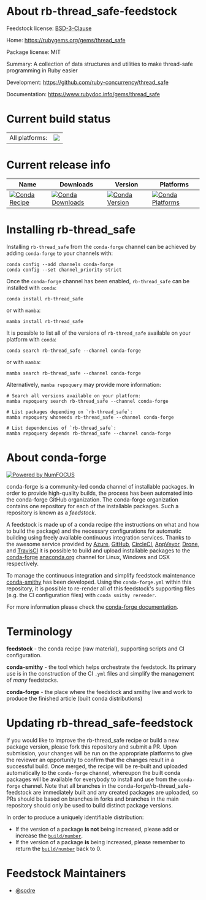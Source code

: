 About rb-thread_safe-feedstock
==============================

Feedstock license: [BSD-3-Clause](https://github.com/conda-forge/rb-thread_safe-feedstock/blob/main/LICENSE.txt)

Home: https://rubygems.org/gems/thread_safe

Package license: MIT

Summary: A collection of data structures and utilities to make thread-safe programming in Ruby easier

Development: https://github.com/ruby-concurrency/thread_safe

Documentation: https://www.rubydoc.info/gems/thread_safe

Current build status
====================


<table><tr><td>All platforms:</td>
    <td>
      <a href="https://dev.azure.com/conda-forge/feedstock-builds/_build/latest?definitionId=7659&branchName=main">
        <img src="https://dev.azure.com/conda-forge/feedstock-builds/_apis/build/status/rb-thread_safe-feedstock?branchName=main">
      </a>
    </td>
  </tr>
</table>

Current release info
====================

| Name | Downloads | Version | Platforms |
| --- | --- | --- | --- |
| [![Conda Recipe](https://img.shields.io/badge/recipe-rb--thread_safe-green.svg)](https://anaconda.org/conda-forge/rb-thread_safe) | [![Conda Downloads](https://img.shields.io/conda/dn/conda-forge/rb-thread_safe.svg)](https://anaconda.org/conda-forge/rb-thread_safe) | [![Conda Version](https://img.shields.io/conda/vn/conda-forge/rb-thread_safe.svg)](https://anaconda.org/conda-forge/rb-thread_safe) | [![Conda Platforms](https://img.shields.io/conda/pn/conda-forge/rb-thread_safe.svg)](https://anaconda.org/conda-forge/rb-thread_safe) |

Installing rb-thread_safe
=========================

Installing `rb-thread_safe` from the `conda-forge` channel can be achieved by adding `conda-forge` to your channels with:

```
conda config --add channels conda-forge
conda config --set channel_priority strict
```

Once the `conda-forge` channel has been enabled, `rb-thread_safe` can be installed with `conda`:

```
conda install rb-thread_safe
```

or with `mamba`:

```
mamba install rb-thread_safe
```

It is possible to list all of the versions of `rb-thread_safe` available on your platform with `conda`:

```
conda search rb-thread_safe --channel conda-forge
```

or with `mamba`:

```
mamba search rb-thread_safe --channel conda-forge
```

Alternatively, `mamba repoquery` may provide more information:

```
# Search all versions available on your platform:
mamba repoquery search rb-thread_safe --channel conda-forge

# List packages depending on `rb-thread_safe`:
mamba repoquery whoneeds rb-thread_safe --channel conda-forge

# List dependencies of `rb-thread_safe`:
mamba repoquery depends rb-thread_safe --channel conda-forge
```


About conda-forge
=================

[![Powered by
NumFOCUS](https://img.shields.io/badge/powered%20by-NumFOCUS-orange.svg?style=flat&colorA=E1523D&colorB=007D8A)](https://numfocus.org)

conda-forge is a community-led conda channel of installable packages.
In order to provide high-quality builds, the process has been automated into the
conda-forge GitHub organization. The conda-forge organization contains one repository
for each of the installable packages. Such a repository is known as a *feedstock*.

A feedstock is made up of a conda recipe (the instructions on what and how to build
the package) and the necessary configurations for automatic building using freely
available continuous integration services. Thanks to the awesome service provided by
[Azure](https://azure.microsoft.com/en-us/services/devops/), [GitHub](https://github.com/),
[CircleCI](https://circleci.com/), [AppVeyor](https://www.appveyor.com/),
[Drone](https://cloud.drone.io/welcome), and [TravisCI](https://travis-ci.com/)
it is possible to build and upload installable packages to the
[conda-forge](https://anaconda.org/conda-forge) [anaconda.org](https://anaconda.org/)
channel for Linux, Windows and OSX respectively.

To manage the continuous integration and simplify feedstock maintenance
[conda-smithy](https://github.com/conda-forge/conda-smithy) has been developed.
Using the ``conda-forge.yml`` within this repository, it is possible to re-render all of
this feedstock's supporting files (e.g. the CI configuration files) with ``conda smithy rerender``.

For more information please check the [conda-forge documentation](https://conda-forge.org/docs/).

Terminology
===========

**feedstock** - the conda recipe (raw material), supporting scripts and CI configuration.

**conda-smithy** - the tool which helps orchestrate the feedstock.
                   Its primary use is in the construction of the CI ``.yml`` files
                   and simplify the management of *many* feedstocks.

**conda-forge** - the place where the feedstock and smithy live and work to
                  produce the finished article (built conda distributions)


Updating rb-thread_safe-feedstock
=================================

If you would like to improve the rb-thread_safe recipe or build a new
package version, please fork this repository and submit a PR. Upon submission,
your changes will be run on the appropriate platforms to give the reviewer an
opportunity to confirm that the changes result in a successful build. Once
merged, the recipe will be re-built and uploaded automatically to the
`conda-forge` channel, whereupon the built conda packages will be available for
everybody to install and use from the `conda-forge` channel.
Note that all branches in the conda-forge/rb-thread_safe-feedstock are
immediately built and any created packages are uploaded, so PRs should be based
on branches in forks and branches in the main repository should only be used to
build distinct package versions.

In order to produce a uniquely identifiable distribution:
 * If the version of a package **is not** being increased, please add or increase
   the [``build/number``](https://docs.conda.io/projects/conda-build/en/latest/resources/define-metadata.html#build-number-and-string).
 * If the version of a package **is** being increased, please remember to return
   the [``build/number``](https://docs.conda.io/projects/conda-build/en/latest/resources/define-metadata.html#build-number-and-string)
   back to 0.

Feedstock Maintainers
=====================

* [@sodre](https://github.com/sodre/)

